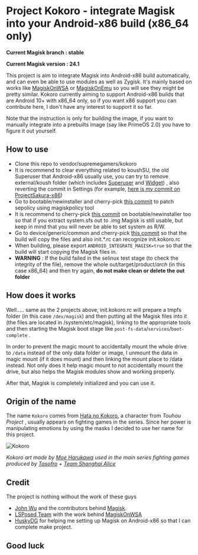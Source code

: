 # Project Kokoro - integrate Magisk into your Android-x86 build (x86_64 only)

**Current Magisk branch : stable**

**Current Magisk version : 24.1** 

This project is aim to integrate Magisk into Android-x86 build automatically, and can even be able to use modules as well as Zygisk. It's mainly based on works like [MagiskOnWSA](https://github.com/LSPosed/MagiskOnWSA) or [MagiskOnEmu](https://github.com/HuskyDG/MagiskOnEmu) so you will see they might be pretty similar.
Kokoro currently aiming to support Android-x86 builds that are Android 10+ with x86_64 only, so if you want x86 support you can contribute here, I don't have any interest to support it so far.

Note that the instruction is only for building the image, if you want to manually integrate into a prebuilts image (say like PrimeOS 2.0) you have to figure it out yourself.

## How to use
- Clone this repo to vendor/supremegamers/kokoro
- It is recommend to clear everything related to koushSU, the old Superuser that Android-x86 usually use, you can try to remove external/koush folder (which includes [Superuser](https://git.osdn.net/view?p=android-x86/external-koush-Superuser.git;a=summary) and [Widget](https://git.osdn.net/view?p=android-x86/external-koush-Superuser.git;a=summary)) , also reverting the commit in Settings (for example, [here is my commit on ProjectSakura-x86](https://github.com/supremegamers/android_packages_apps_Settings/commit/4a4de015c8c7724bc9c222cc6c8f1a6dc4a013f1))
- Go to bootable/newinstaller and cherry-pick [this commit](https://github.com/supremegamers/bootable_newinstaller/commit/9ff32be219e65b08f3cbd2e20629e1df3dabe218) to patch sepolicy using magiskpolicy tool
- It is recommend to cherry-pick [this commit](https://github.com/supremegamers/bootable_newinstaller/commit/929245d5c46aa19ddab5de8cf153bf82b6adc16b) on bootable/newinstaller too so that if you extract system.sfs out to .img Magisk is still usable, but keep in mind that you will never be able to set system as R/W. 
- Go to device/generic/common and cherry-pick [this commit](https://github.com/supremegamers/device_generic_common/commit/2a37e98631fff756f933222b6586258f2897999e) so that the build will copy the files and also init.*.rc can recognize init.kokoro.rc
- When building, please export `ANDROID_INTEGRATE_MAGISK=true` so that the build will start copying the Magisk files in.
- **WARNING** : If the build failed in the selinux test stage (to check the integrity of the file), remove the whole out/target/product/*arch* (in this case x86_64) and then try again, **do not make clean or delete the out folder**

## How does it works
Well..... same as the 2 projects above, init.kokoro.rc will prepare a tmpfs folder (in this case `/dev/magisk`) and then putting all the Magisk files into it (the files are located in /system/etc/magisk), linking to the appropriate tools and then starting the Magisk boot stage like `post-fs-data`/`services`/`boot-complete` .

In order to prevent the magic mount to accidentally mount the whole drive to `/data` instead of the only data folder or image, I unmount the data in magic mount (if it does mount) and then linking the mount place to /data instead. Not only does it help magic mount to not accidentally mount the drive, but also helps the Magisk modules show and working properly.

After that, Magisk is completely initialized and you can use it.

## Origin of the name
The name `Kokoro` comes from [Hata no Kokoro](https://en.touhouwiki.net/wiki/Hata_no_Kokoro), a character from _Touhou Project_ , usually appears on fighting games in the series. Since her power is manipulating emotions by using the masks I decided to use her name for this project. 

![Kokoro](https://en.touhouwiki.net/images/8/8d/Th155Kokoro.png)

_Kokoro art made by [Moe Harukawa](https://en.touhouwiki.net/wiki/Moe_Harukawa) used in the main series fighting games produced by [Tasofro](https://tasofro.net/) + [Team Shanghai Alice](https://www16.big.or.jp/~zun/)_

## Credit

The project is nothing without the work of these guys
- [John Wu](https://github.com/topjohnwu) and the contributors behind [Magisk](https://github.com/topjohnwu/Magisk).
- [LSPosed Team](https://github.com/LSPosed) with the work behind [MagiskOnWSA](https://github.com/LSPosed/MagiskOnWSA)
- [HuskyDG](https://github.com/HuskyDG) for helping me setting up Magisk on Android-x86 so that I can complete make project.


## Good luck
